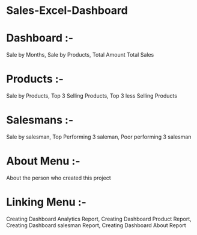 # Sales-Excel-Dashboard
# Dashboard :-
Sale by Months,
Sale by Products,
Total Amount
Total Sales
# Products :-
Sale by Products,
Top 3 Selling Products,
Top 3 less Selling Products
# Salesmans :-
Sale by salesman,
Top Performing 3 saleman,
Poor performing 3 salesman
# About Menu :- 
About the person who created this project
# Linking Menu :-
Creating Dashboard Analytics Report,
Creating Dashboard Product Report,
Creating Dashboard salesman Report,
Creating Dashboard About Report
